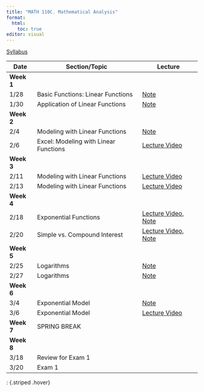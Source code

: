 ```yaml
---
title: "MATH 110C. Mathematical Analysis"
format: 
  html:
    toc: true
editor: visual
---
```






[Syllabus](../syllabus.html)

| Date | Section/Topic | Lecture | 
|------------------|------------------|------------------|
| **Week 1** |  |  |  |
| 1/28 | Basic Functions: Linear Functions | [Note](notes/note1.pdf) | 
| 1/30       | Application of Linear Functions              |    [Note](notes/note2.pdf)   |    
| **Week 2** |  |  |  |
| 2/4       | Modeling with Linear Functions              |    [Note](notes/note3.pdf)   |   
| 2/6       | Excel: Modeling with Linear Functions              |    [Lecture Video](https://bryant.hosted.panopto.com/Panopto/Pages/Viewer.aspx?id=d08c6b7b-e10d-43ea-a96c-b27c014ed5bc)   |   
| **Week 3** |  |  |  |
| 2/11       | Modeling with Linear Functions              |    [Lecture Video](https://bryant.hosted.panopto.com/Panopto/Pages/Viewer.aspx?id=886be002-5e77-4643-b811-b281015b4d23)   |     
| 2/13       | Modeling with Linear Functions              |    [Lecture Video](https://bryant.hosted.panopto.com/Panopto/Pages/Viewer.aspx?id=886be002-5e77-4643-b811-b281015b4d23)   |     
| **Week 4** |  |  |  |
| 2/18       | Exponential Functions              |    [Lecture Video](https://bryant.hosted.panopto.com/Panopto/Pages/Viewer.aspx?id=89c6783d-a9d0-4c1c-b7da-b288009a54d0), [Note](notes/note4.pdf)   |          
| 2/20       | Simple vs. Compound Interest              |    [Lecture Video](https://bryant.hosted.panopto.com/Panopto/Pages/Viewer.aspx?id=3ee4ec35-e73b-4637-900f-b28a0153f6a8), [Note](notes/note5.pdf)   |    
| **Week 5** |  |  |  |
| 2/25 | Logarithms | [Note](notes/note6.pdf) | 
| 2/27 | Logarithms | [Note](notes/note7.pdf) | 
| **Week 6** |  |  |  |
| 3/4 | Exponential Model | [Note](notes/note8.pdf) | 
| 3/6 | Exponential Model | [Lecture Video](https://bryant.hosted.panopto.com/Panopto/Pages/Viewer.aspx?id=30b15878-dd8e-4ad1-adba-b298016d7d8b) | 
| **Week 7** | SPRING BREAK |  |  |
| **Week 8** |  |  |  |
| 3/18 | Review for Exam 1 |  | 
| 3/20 | Exam 1 |  | 
: {.striped .hover}

